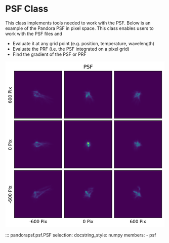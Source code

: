 # PSF Class

This class implements tools needed to work with the PSF. Below is an example of the Pandora PSF in pixel space. This class enables users to work with the PSF files and

- Evaluate it at any grid point (e.g. position, temperature, wavelength)
- Evaluate the PRF (i.e. the PSF integrated on a pixel grid)
- Find the gradient of the PSF or PRF

![Visible PSF](images/test_vis_psf.png)

::: pandorapsf.psf.PSF
    selection:
      docstring_style: numpy
      members:
        - psf
